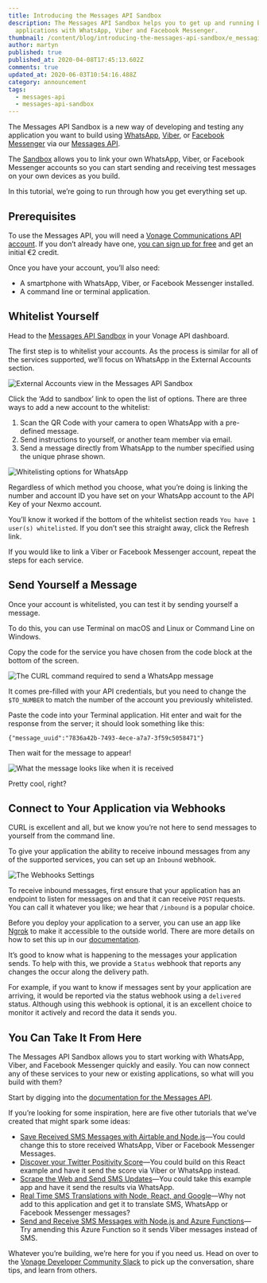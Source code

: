 ```yaml
---
title: Introducing the Messages API Sandbox
description: The Messages API Sandbox helps you to get up and running building
  applications with WhatsApp, Viber and Facebook Messenger.
thumbnail: /content/blog/introducing-the-messages-api-sandbox/e_messaging-api-sandbox_1200x600.png
author: martyn
published: true
published_at: 2020-04-08T17:45:13.602Z
comments: true
updated_at: 2020-06-03T10:54:16.488Z
category: announcement
tags:
  - messages-api
  - messages-api-sandbox
---
```

The Messages API Sandbox is a new way of developing and testing any application you want to build using [WhatsApp](https://www.whatsapp.com/), [Viber](https://www.viber.com/), or [Facebook Messenger](https://www.messenger.com/) via our [Messages API](https://developer.nexmo.com/messages/overview).

The [Sandbox](https://dashboard.nexmo.com/messages/sandbox) allows you to link your own WhatsApp, Viber, or Facebook Messenger accounts so you can start sending and receiving test messages on your own devices as you build.

In this tutorial, we’re going to run through how you get everything set up.

## Prerequisites

To use the Messages API, you will need a [Vonage Communications API account](https://dashboard.nexmo.com/sign-up?utm_source=messages-sandbox-intro&utm_medium=web). If you don’t already have one, [you can sign up for free](https://dashboard.nexmo.com/sign-up?utm_source=messages-sandbox-intro&utm_medium=web) and get an initial €2 credit.

Once you have your account, you’ll also need:

* A smartphone with WhatsApp, Viber, or Facebook Messenger installed.
* A command line or terminal application.

## Whitelist Yourself

Head to the [Messages API Sandbox](https://dashboard.nexmo.com/messages/sandbox) in your Vonage API dashboard.

The first step is to whitelist your accounts. As the process is similar for all of the services supported, we’ll focus on WhatsApp in the External Accounts section.

![External Accounts view in the Messages API Sandbox](https://www.nexmo.com/wp-content/uploads/2020/04/external-accounts.png "External Accounts view in the Messages API Sandbox")

Click the ‘Add to sandbox’ link to open the list of options. There are three ways to add a new account to the whitelist:

1. Scan the QR Code with your camera to open WhatsApp with a pre-defined message.
2. Send instructions to yourself, or another team member via email.
3. Send a message directly from WhatsApp to the number specified using the unique phrase shown.

![Whitelisting options for WhatsApp](https://www.nexmo.com/wp-content/uploads/2020/04/whitelist-options-small.png "Whitelisting options for WhatsApp")

Regardless of which method you choose, what you’re doing is linking the number and account ID you have set on your WhatsApp account to the API Key of your Nexmo account.

You’ll know it worked if the bottom of the whitelist section reads `You have 1 user(s) whitelisted`. If you don’t see this straight away, click the Refresh link.

If you would like to link a Viber or Facebook Messenger account, repeat the steps for each service.

## Send Yourself a Message

Once your account is whitelisted, you can test it by sending yourself a message.

To do this, you can use Terminal on macOS and Linux or Command Line on Windows.

Copy the code for the service you have chosen from the code block at the bottom of the screen.

![The CURL command required to send a WhatsApp message](https://www.nexmo.com/wp-content/uploads/2020/04/code-block.png "The CURL command required to send a WhatsApp message")

It comes pre-filled with your API credentials, but you need to change the `$TO_NUMBER` to match the number of the account you previously whitelisted.

Paste the code into your Terminal application. Hit enter and wait for the response from the server; it should look something like this:

`{"message_uuid":"7836a42b-7493-4ece-a7a7-3f59c5058471"}`

Then wait for the message to appear!

![What the message looks like when it is received](https://www.nexmo.com/wp-content/uploads/2020/04/received-message.jpg "What the message looks like when it is received")

Pretty cool, right?

## Connect to Your Application via Webhooks

CURL is excellent and all, but we know you’re not here to send messages to yourself from the command line.

To give your application the ability to receive inbound messages from any of the supported services, you can set up an `Inbound` webhook.

![The Webhooks Settings](https://www.nexmo.com/wp-content/uploads/2020/04/webhooks.png "The Webhooks Settings")

To receive inbound messages, first ensure that your application has an endpoint to listen for messages on and that it can receive `POST` requests. You can call it whatever you like; we hear that `/inbound` is a popular choice.

Before you deploy your application to a server, you can use an app like [Ngrok](https://ngrok.com/) to make it accessible to the outside world. There are more details on how to set this up in our [documentation](https://developer.nexmo.com/tools/ngrok).

It’s good to know what is happening to the messages your application sends. To help with this, we provide a `Status` webhook that reports any changes the occur along the delivery path.

For example, if you want to know if messages sent by your application are arriving, it would be reported via the status webhook using a `delivered` status. Although using this webhook is optional, it is an excellent choice to monitor it actively and record the data it sends you.

## You Can Take It From Here

The Messages API Sandbox allows you to start working with WhatsApp, Viber, and Facebook Messenger quickly and easily. You can now connect any of these services to your new or existing applications, so what will you build with them?

Start by digging into the [documentation for the Messages API](https://developer.nexmo.com/messages/overview).

If you’re looking for some inspiration, here are five other tutorials that we’ve created that might spark some ideas:

* [Save Received SMS Messages with Airtable and Node.js](https://www.nexmo.com/blog/2020/03/05/save-received-sms-messages-with-airtable-and-node-js-dr)—You could change this to store received WhatsApp, Viber or Facebook Messenger Messages.
* [Discover your Twitter Positivity Score](https://www.nexmo.com/blog/2019/07/01/discover-your-twitters-positivity-score-with-react-dr)—You could build on this React example and have it send the score via Viber or WhatsApp instead.
* [Scrape the Web and Send SMS Updates](https://www.nexmo.com/blog/2020/03/27/is-it-the-weekend-yet-build-a-web-scraping-app-with-sms-to-find-out-dr)—You could take this example app and have it send the results via WhatsApp.
* [Real Time SMS Translations with Node, React, and Google](https://www.nexmo.com/blog/2020/03/11/real-time-sms-demo-with-react-node-and-google-translate-dr)—Why not add to this application and get it to translate SMS, WhatsApp or Facebook Messenger messages?
* [Send and Receive SMS Messages with Node.js and Azure Functions](https://www.nexmo.com/blog/2020/01/29/how-send-receive-sms-messages-with-node-js-azure-functions-dr)—Try amending this Azure Function so it sends Viber messages instead of SMS.

Whatever you’re building, we’re here for you if you need us. Head on over to the [Vonage Developer Community Slack](https://developer.nexmo.com/community/slack) to pick up the conversation, share tips, and learn from others.